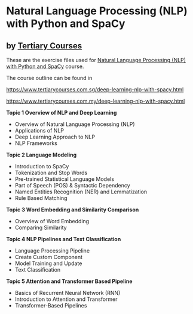
# Natural Language Processing (NLP) with Python and SpaCy
## by [Tertiary Courses](https://www.tertiarycourses.com.sg/)

These are the exercise files used for [Natural Language Processing (NLP) with Python and SpaCy](https://www.tertiarycourses.com.sg/deep-learning-nlp-with-spacy.html) course. 

The course outline can be found in 

https://www.tertiarycourses.com.sg/deep-learning-nlp-with-spacy.html

https://www.tertiarycourses.com.my/deep-learning-nlp-with-spacy.html

<p><strong>Topic 1 Overview of NLP and Deep Learning</strong></p>
<ul>
<li>Overview of Natural Language Processing (NLP)</li>
<li>Applications of NLP</li>
<li>Deep Learning Approach to NLP</li>
<li>NLP Frameworks</li>
</ul>
<p><strong>Topic 2 Language Modeling</strong></p>
<ul>
<li>Introduction to SpaCy</li>
<li>Tokenization and Stop Words</li>
<li>Pre-trained Statistical Language Models</li>
<li>Part of Speech (POS) &amp; Syntactic Dependency</li>
<li>Named Entities Recognition (NER) and Lemmatization</li>
<li>Rule Based Matching</li>
</ul>
<p><strong>Topic 3 Word Embedding and Similarity Comparison</strong></p>
<ul>
<li>Overview of Word Embedding</li>
<li>Comparing Similarity</li>
</ul>
<p><strong>Topic 4 NLP Pipelines and Text Classification</strong></p>
<ul>
<li>Language Processing Pipeline</li>
<li>Create Custom Component</li>
<li>Model Training and Update</li>
<li>Text Classification</li>
</ul>
<p><strong>Topic 5 Attention and Transformer Based Pipeline</strong></p>
<ul>
<li>Basics of Recurrent Neural Network (RNN)</li>
<li>Introduction to Attention and Transformer</li>
<li>Transformer-Based Pipelines</li>
</ul>
